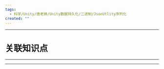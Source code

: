 ```yaml
---
tags:
  - 科学/Unity/唐老狮/Unity数据持久化/二进制/JsonUtlity序列化
created: ""
---
```


---
# 关联知识点



---




---
